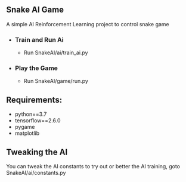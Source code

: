 ## Snake AI Game
A simple AI Reinforcement Learning project to control snake game

- ### Train and Run Ai
  - Run SnakeAI/ai/train_ai.py

- ### Play the Game
  - Run SnakeAI/game/run.py

## Requirements:
- python==3.7
- tensorflow==2.6.0
- pygame
- matplotlib

## Tweaking the AI
You can tweak the AI constants to try out or better the AI training, goto SnakeAI/ai/constants.py